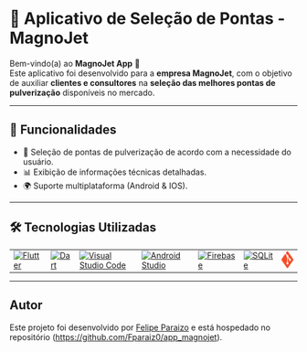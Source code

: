 # 🌱 Aplicativo de Seleção de Pontas - MagnoJet

Bem-vindo(a) ao **MagnoJet App** 🚀  
Este aplicativo foi desenvolvido para a **empresa MagnoJet**, com o objetivo de auxiliar **clientes e consultores** na **seleção das melhores pontas de pulverização** disponíveis no mercado.

---

## 📱 Funcionalidades
- 🔎 Seleção de pontas de pulverização de acordo com a necessidade do usuário.  
- 📊 Exibição de informações técnicas detalhadas.  
- 🌍 Suporte multiplataforma (Android & IOS).  

---

## 🛠️ Tecnologias Utilizadas    
<table>
  <tr>
    <td><a href="https://flutter.dev/"><img alt="Flutter" title="Flutter" height="30" width="40" src="https://cdn.jsdelivr.net/gh/devicons/devicon@latest/icons/flutter/flutter-original.svg"/></a></td>
    <td><a href="https://dart.dev/"><img alt="Dart" title="Dart" height="30" width="40" src="https://cdn.jsdelivr.net/gh/devicons/devicon@latest/icons/dart/dart-original.svg"/></a></td>
    <td><a href="https://code.visualstudio.com/"><img alt="Visual Studio Code" title="Visual Studio Code" height="30" width="40" src="https://cdn.jsdelivr.net/gh/devicons/devicon@latest/icons/vscode/vscode-original.svg"/></a></td>
    <td><a href="https://developer.android.com/studio"><img alt="Android Studio" title="Android Studio" height="30" width="40" src="https://cdn.jsdelivr.net/gh/devicons/devicon@latest/icons/androidstudio/androidstudio-original.svg"/></a></td>
    <td><a href="https://firebase.google.com/"><img alt="Firebase" title="Firebase" height="30" width="40" src="https://cdn.jsdelivr.net/gh/devicons/devicon@latest/icons/firebase/firebase-original.svg"/></a></td>
    <td><a href="https://www.sqlite.org/"><img alt="SQLite" title="SQLite" height="30" width="40" src="https://cdn.jsdelivr.net/gh/devicons/devicon@latest/icons/sqlite/sqlite-original.svg"/></a></td>
    <td><a href="https://git-scm.com/"><img alt="Git" title="Git" height="30" width="40" src="https://raw.githubusercontent.com/devicons/devicon/master/icons/git/git-original.svg"/></a></td>
  </tr>
</table>

---

## Autor

Este projeto foi desenvolvido por [Felipe Paraizo](https://github.com/Fparaiz0) e está hospedado no repositório (https://github.com/Fparaiz0/app_magnojet).
